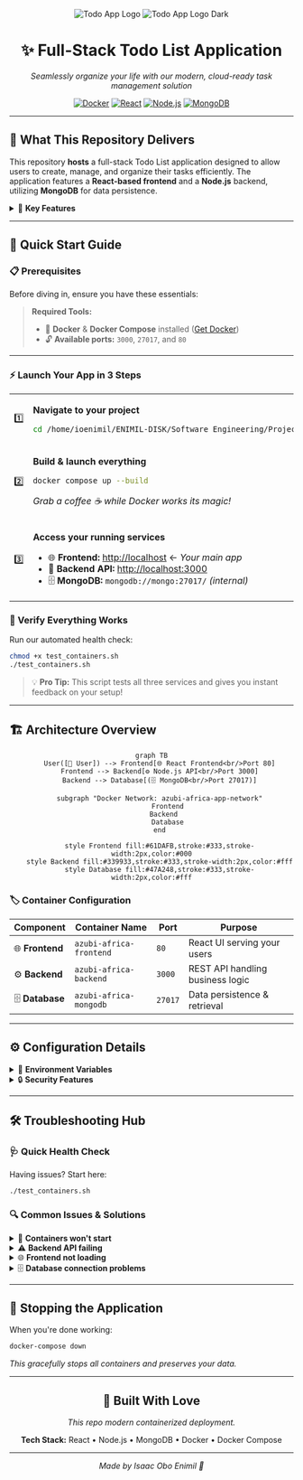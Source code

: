 <div align="center">

![Todo App Logo](https://user-images.githubusercontent.com/62269745/174906065-7bb63e14-879a-4740-849c-0821697aeec2.png#gh-light-mode-only)
![Todo App Logo Dark](https://user-images.githubusercontent.com/62269745/174906068-aad23112-20fe-4ec8-877f-3ee1d9ec0a69.png#gh-dark-mode-only)

# ✨ Full-Stack Todo List Application

*Seamlessly organize your life with our modern, cloud-ready task management solution*

[![Docker](https://img.shields.io/badge/Docker-Ready-2496ED?style=for-the-badge&logo=docker&logoColor=white)](https://www.docker.com/)
[![React](https://img.shields.io/badge/React-Frontend-61DAFB?style=for-the-badge&logo=react&logoColor=black)](https://reactjs.org/)
[![Node.js](https://img.shields.io/badge/Node.js-Backend-339933?style=for-the-badge&logo=node.js&logoColor=white)](https://nodejs.org/)
[![MongoDB](https://img.shields.io/badge/MongoDB-Database-47A248?style=for-the-badge&logo=mongodb&logoColor=white)](https://www.mongodb.com/)

---

</div>

## 🎯 What This Repository Delivers

This repository **hosts** a full-stack Todo List application designed to allow users to create, manage, and organize their tasks efficiently. The application features a **React-based frontend** and a **Node.js** backend, utilizing **MongoDB** for data persistence.

<details>
<summary>🌟 <strong>Key Features</strong></summary>

- **Lightning-fast task creation** and management
- **Real-time updates** across all your devices  
- **Cloud-ready architecture** with Docker containerization
- **Scalable MongoDB** database for unlimited tasks
- **Modern React UI** with responsive design
- **Production-ready** with comprehensive health checks

</details>

---

## 🚀 Quick Start Guide

### 📋 Prerequisites

Before diving in, ensure you have these essentials:

> **Required Tools:**
> - 🐳 **Docker** & **Docker Compose** installed ([Get Docker](https://docs.docker.com/get-docker/))
> - 🔓 **Available ports:** `3000`, `27017`, and `80`

---

### ⚡ Launch Your App in 3 Steps

<table>
<tr>
<td width="50px">1️⃣</td>
<td>

**Navigate to your project**
```bash
cd /home/ioenimil/ENIMIL-DISK/Software Engineering/Projects/Azubi/fullstack-todo-list
```

</td>
</tr>
<tr>
<td>2️⃣</td>
<td>

**Build & launch everything**
```bash
docker compose up --build
```
*Grab a coffee ☕ while Docker works its magic!*

</td>
</tr>
<tr>
<td>3️⃣</td>
<td>

**Access your running services**
- 🌐 **Frontend:** [http://localhost](http://localhost) ← *Your main app*
- 🔧 **Backend API:** [http://localhost:3000](http://localhost:3000)
- 🗄️ **MongoDB:** `mongodb://mongo:27017/` *(internal)*

</td>
</tr>
</table>

### 🧪 Verify Everything Works

Run our automated health check:
```bash
chmod +x test_containers.sh
./test_containers.sh
```

> 💡 **Pro Tip:** This script tests all three services and gives you instant feedback on your setup!

---

## 🏗️ Architecture Overview

<div align="center">

```mermaid
graph TB
    User([👤 User]) --> Frontend[🌐 React Frontend<br/>Port 80]
    Frontend --> Backend[⚙️ Node.js API<br/>Port 3000]
    Backend --> Database[(🗄️ MongoDB<br/>Port 27017)]
    
    subgraph "Docker Network: azubi-africa-app-network"
        Frontend
        Backend  
        Database
    end
    
    style Frontend fill:#61DAFB,stroke:#333,stroke-width:2px,color:#000
    style Backend fill:#339933,stroke:#333,stroke-width:2px,color:#fff
    style Database fill:#47A248,stroke:#333,stroke-width:2px,color:#fff
```

</div>

### 🏷️ Container Configuration

| Component | Container Name | Port | Purpose |
|-----------|----------------|------|---------|
| 🌐 **Frontend** | `azubi-africa-frontend` | `80` | React UI serving your users |
| ⚙️ **Backend** | `azubi-africa-backend` | `3000` | REST API handling business logic |
| 🗄️ **Database** | `azubi-africa-mongodb` | `27017` | Data persistence & retrieval |

---

## ⚙️ Configuration Details

<details>
<summary>🔧 <strong>Environment Variables</strong></summary>

### Backend Configuration
```env
MONGO_URI=mongodb://mongo:27017/todoapp
NODE_ENV=production
PORT=3000
```

### Frontend Configuration  
```env
VITE_APP_BACKEND_URL=http://localhost:3000
```

</details>

<details>
<summary>🔒 <strong>Security Features</strong></summary>

- **Auto-restart** containers for high availability
- **Environment-based** configuration management
- **Network isolation** with custom Docker networks
- **Health checks** for all critical services

</details>

---

## 🛠️ Troubleshooting Hub

### 🩺 Quick Health Check

Having issues? Start here:
```bash
./test_containers.sh
```

### 🔍 Common Issues & Solutions

<details>
<summary>🚫 <strong>Containers won't start</strong></summary>

**Check these first:**
```bash
# Verify Docker is running
docker --version

# Check for port conflicts  
netstat -tlnp | grep -E "(3000|27017|80)"

# View detailed logs
docker compose logs
```

</details>

<details>
<summary>⚠️ <strong>Backend API failing</strong></summary>

**Debug steps:**
```bash
# Check backend logs
docker logs azubi-africa-backend

# Test API directly
curl http://localhost:3000/todos

# Verify container health
docker ps --filter "name=backend"
```

</details>

<details>
<summary>🌐 <strong>Frontend not loading</strong></summary>

**Troubleshoot frontend:**
```bash
# Test frontend accessibility
curl -I http://localhost:80

# Check if backend is reachable
curl http://localhost:3000/health

# View frontend logs
docker logs azubi-africa-frontend
```

</details>

<details>
<summary>🗄️ <strong>Database connection problems</strong></summary>

**MongoDB diagnostics:**
```bash
# Check MongoDB logs
docker logs azubi-africa-mongodb

# Test database port
nc -zv localhost 27017

# Verify network connectivity
docker network ls | grep azubi
```

</details>

---

## 🛑 Stopping the Application

When you're done working:
```bash
docker-compose down
```

*This gracefully stops all containers and preserves your data.*

---

<div align="center">

## 💝 Built With Love

*This repo modern containerized deployment.*

**Tech Stack:** React • Node.js • MongoDB • Docker • Docker Compose

---

*Made by Isaac Obo Enimil 🚀*

</div>
